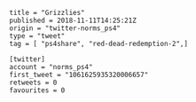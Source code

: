```
title = "Grizzlies"
published = 2018-11-11T14:25:21Z
origin = "twitter-norms_ps4"
type = "tweet"
tag = [ "ps4share", "red-dead-redemption-2",]

[twitter]
account = "norms_ps4"
first_tweet = "1061625935320006657"
retweets = 0
favourites = 0
```

<p class='image'><img src='https://mnf.m17s.net/2018/11/11/DrunKNyXcAAgzBL.jpg' alt=''></p>

